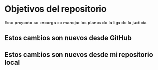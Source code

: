 # Objetivos del repositorio

Este proyecto se encarga de manejar los planes de la liga de la justicia


## Estos cambios son nuevos desde GitHub
## Estos cambios son nuevos desde mi repositorio local
